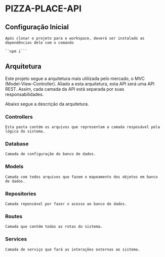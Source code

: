 # PIZZA-PLACE-API

## Configuração Inicial

    Após clonar o projeto para o workspace, deverá ser instalado as dependências dele com o comando

    ``npm i```

## Arquitetura

Este projeto segue a arquitetura mais utilizada pelo mercado, o MVC (Model-View-Controller).
Aliado a esta arquitetura, esta API será uma API REST. Assim, cada camada da API está separada por suas responsabilidades.

Abaixo segue a descrição da arquitetura.

### Controllers

    Esta pasta contém os arquivos que representam a camada resposável pela lógica do sistema.

### Database

    Camada de configuração do banco de dados.

### Models

    Camada com todos arquivos que fazem o mapeamento dos objetos em banco de dados.

### Repositories

    Camada reponsável por fazer o acesso ao banco de dados.

### Routes

    Camada que contém todas as rotas do sistema.

### Services

    Camada de serviço que fará as interações externas ao sistema.
